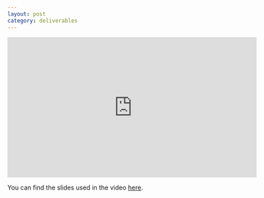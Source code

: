 ```yaml
---
layout: post
category: deliverables
---
```


<iframe width="560" height="315" src="https://www.youtube-nocookie.com/embed/Cc2kZZiV7vM?si=QT_l0GuZBgi8OsTm" title="YouTube video player" frameborder="0" allow="accelerometer; autoplay; clipboard-write; encrypted-media; gyroscope; picture-in-picture; web-share" allowfullscreen></iframe>

You can find the slides used in the video [here](/CSC461/files/Demo%20Slides.pdf).